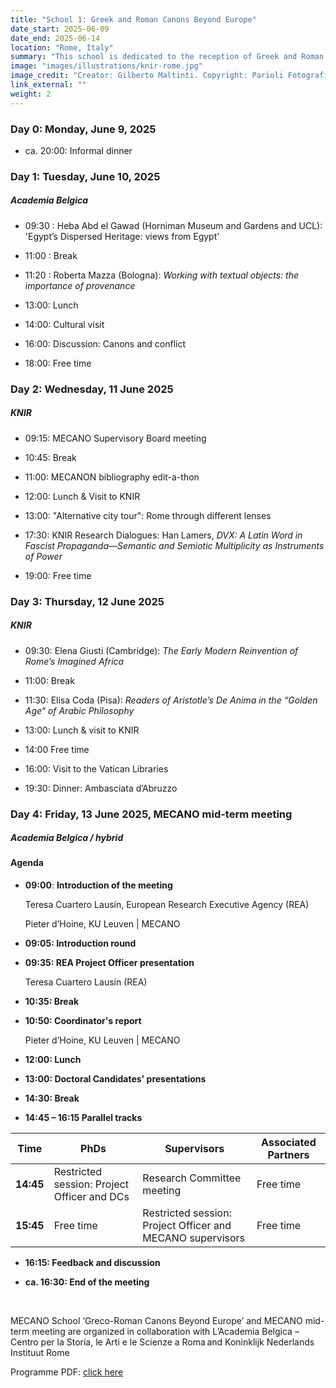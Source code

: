 ```yaml
---
title: "School 1: Greek and Roman Canons Beyond Europe"
date_start: 2025-06-09
date_end: 2025-06-14
location: "Rome, Italy"
summary: "This school is dedicated to the reception of Greek and Roman 'canonical' texts outside Europe, from antiquity until the modern times."
image: "images/illustrations/knir-rome.jpg"
image_credit: "Creator: Gilberto Maltinti. Copyright: Parioli Fotografia."
link_external: ""
weight: 2
---
```


### **Day 0: Monday, June 9, 2025** 

* ca. 20:00: Informal dinner

### **Day 1: Tuesday, June 10, 2025**

##### **Academia Belgica**

* 09:30 : Heba Abd el Gawad (Horniman Museum and Gardens and UCL): 'Egypt’s Dispersed Heritage: views from Egypt'

* 11:00 : Break 

* 11:20 : Roberta Mazza (Bologna): *Working with textual objects: the importance of provenance*
	
* 13:00: Lunch
	
* 14:00: Cultural visit
	
* 16:00: Discussion: Canons and conflict 

* 18:00: Free time 

### **Day 2: Wednesday, 11 June 2025**

##### **KNIR**

* 09:15: MECANO Supervisory Board meeting 

* 10:45: Break 

* 11:00: MECANON bibliography edit-a-thon 

* 12:00: Lunch & Visit to KNIR 

* 13:00: "Alternative city tour": Rome through different lenses 

* 17:30:  KNIR Research Dialogues: Han Lamers, *DVX: A Latin Word in Fascist Propaganda—Semantic and Semiotic Multiplicity as Instruments of Power* 

* 19:00:  Free time 

### **Day 3: Thursday, 12 June 2025**

##### **KNIR** 

* 09:30:  Elena Giusti (Cambridge): *The Early Modern Reinvention of Rome’s Imagined Africa* 

* 11:00: Break 

* 11:30: Elisa Coda (Pisa): *Readers of Aristotle’s De Anima in the “Golden Age“ of Arabic Philosophy*

* 13:00: Lunch & visit to KNIR

* 14:00 Free time

* 16:00: Visit to the Vatican Libraries

* 19:30: Dinner: Ambasciata d’Abruzzo

### Day 4: **Friday, 13 June 2025**, MECANO mid-term meeting 

##### Academia Belgica / hybrid

#### **Agenda**

* **09:00**: **Introduction of the meeting**

	Teresa Cuartero Lausín, European Research Executive Agency (REA)  

	Pieter d’Hoine, KU Leuven | MECANO 

* **09:05: Introduction round**  

* **09:35: REA Project Officer presentation**

	Teresa Cuartero Lausín (REA) 

* **10:35: Break**
	
* **10:50: Coordinator's report** 

	Pieter d’Hoine, KU Leuven | MECANO 

* **12:00: Lunch** 

* **13:00: Doctoral Candidates' presentations** 

* **14:30: Break** 


* **14:45 – 16:15 Parallel tracks**  

| Time | PhDs | Supervisors | Associated Partners |
| ---- | -----	| -----	| -----	|
| **14:45** | Restricted session: Project Officer and DCs  | Research Committee meeting |  Free time  | 
| **15:45** | Free time | Restricted session: Project Officer and MECANO supervisors | Free time |

* **16:15: Feedback and discussion**
	
* **ca. 16:30: End of the meeting** 
	
<br>

MECANO School ‘Greco-Roman Canons Beyond Europe’ and MECANO mid-term meeting are organized in collaboration with L’Academia Belgica – Centro per la Storia, le Arti e le Scienze a Roma and Koninklijk Nederlands Instituut Rome
 

Programme PDF: [click here](/events/MECANO_School_I_Programme.pdf)

